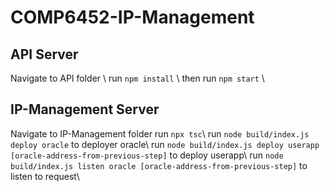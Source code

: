 # COMP6452-IP-Management

## API Server
Navigate to API folder \\
run `npm install` \\
then run `npm start` \\

## IP-Management Server
Navigate to IP-Management folder
run `npx tsc`\\
run `node build/index.js deploy oracle` to deployer oracle\\
run `node build/index.js deploy userapp [oracle-address-from-previous-step]` to deploy userapp\\
run `node build/index.js listen oracle [oracle-address-from-previous-step]` to listen to request\\

